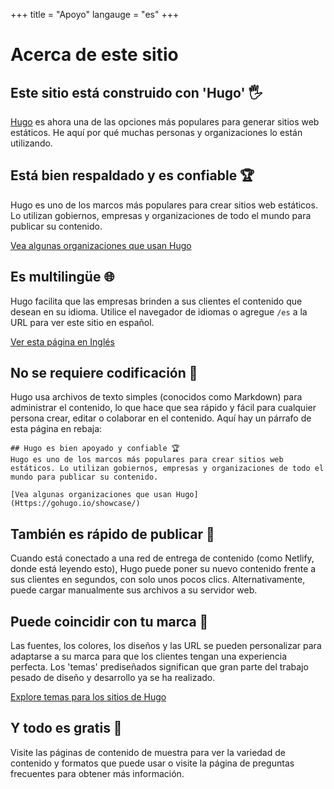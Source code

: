 +++
title = "Apoyo"
langauge = "es"
+++

# Acerca de este sitio

## Este sitio está construido con 'Hugo' 🖐
[Hugo](https://gohugo.io) es ahora una de las opciones más populares para generar sitios web estáticos. He aquí por qué muchas personas y organizaciones lo están utilizando.

## Está bien respaldado y es confiable 🏆
Hugo es uno de los marcos más populares para crear sitios web estáticos. Lo utilizan gobiernos, empresas y organizaciones de todo el mundo para publicar su contenido.

[Vea algunas organizaciones que usan Hugo](Https://gohugo.io/showcase/)
## Es multilingüe 🌐
Hugo facilita que las empresas brinden a sus clientes el contenido que desean en su idioma.
Utilice el navegador de idiomas o agregue `/es` a la URL para ver este sitio en español.

[Ver esta página en Inglés](https://optimistic-kirch-6f75ac.netlify.app/)

## No se requiere codificación 💫
Hugo usa archivos de texto simples (conocidos como Markdown) para administrar el contenido, lo que hace que sea rápido y fácil para cualquier persona crear, editar o colaborar en el contenido.
Aquí hay un párrafo de esta página en rebaja:

```
## Hugo es bien apoyado y confiable 🏆
Hugo es uno de los marcos más populares para crear sitios web estáticos. Lo utilizan gobiernos, empresas y organizaciones de todo el mundo para publicar su contenido.

[Vea algunas organizaciones que usan Hugo] (Https://gohugo.io/showcase/)
```

## También es rápido de publicar 🚀
Cuando está conectado a una red de entrega de contenido (como Netlify, donde está leyendo esto), Hugo puede poner su nuevo contenido frente a sus clientes en segundos, con solo unos pocos clics.
Alternativamente, puede cargar manualmente sus archivos a su servidor web.

## Puede coincidir con tu marca 🌈
Las fuentes, los colores, los diseños y las URL se pueden personalizar para adaptarse a su marca para que los clientes tengan una experiencia perfecta. Los 'temas' prediseñados significan que gran parte del trabajo pesado de diseño y desarrollo ya se ha realizado.

[Explore temas para los sitios de Hugo](https://themes.gohugo.io/tags/docs/)

## Y todo es gratis 🥳
Visite las páginas de contenido de muestra para ver la variedad de contenido y formatos que puede usar o visite la página de preguntas frecuentes para obtener más información.